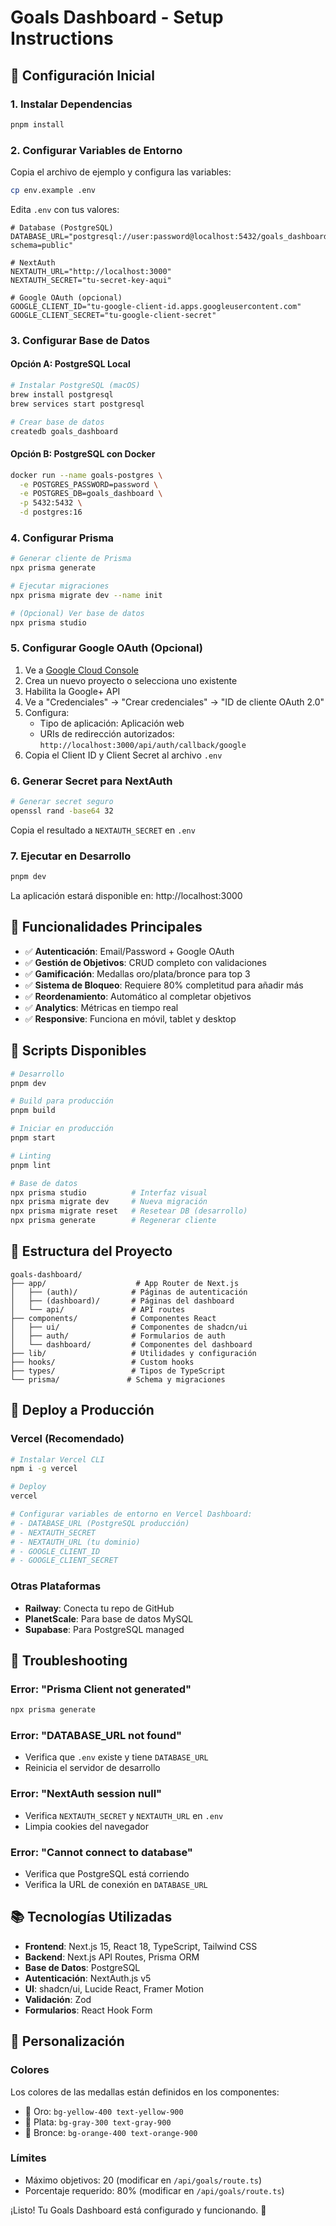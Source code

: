 # Goals Dashboard - Setup Instructions

## 🚀 Configuración Inicial

### 1. Instalar Dependencias
```bash
pnpm install
```

### 2. Configurar Variables de Entorno
Copia el archivo de ejemplo y configura las variables:
```bash
cp env.example .env
```

Edita `.env` con tus valores:
```env
# Database (PostgreSQL)
DATABASE_URL="postgresql://user:password@localhost:5432/goals_dashboard?schema=public"

# NextAuth
NEXTAUTH_URL="http://localhost:3000"
NEXTAUTH_SECRET="tu-secret-key-aqui"

# Google OAuth (opcional)
GOOGLE_CLIENT_ID="tu-google-client-id.apps.googleusercontent.com"
GOOGLE_CLIENT_SECRET="tu-google-client-secret"
```

### 3. Configurar Base de Datos

#### Opción A: PostgreSQL Local
```bash
# Instalar PostgreSQL (macOS)
brew install postgresql
brew services start postgresql

# Crear base de datos
createdb goals_dashboard
```

#### Opción B: PostgreSQL con Docker
```bash
docker run --name goals-postgres \
  -e POSTGRES_PASSWORD=password \
  -e POSTGRES_DB=goals_dashboard \
  -p 5432:5432 \
  -d postgres:16
```

### 4. Configurar Prisma
```bash
# Generar cliente de Prisma
npx prisma generate

# Ejecutar migraciones
npx prisma migrate dev --name init

# (Opcional) Ver base de datos
npx prisma studio
```

### 5. Configurar Google OAuth (Opcional)

1. Ve a [Google Cloud Console](https://console.cloud.google.com)
2. Crea un nuevo proyecto o selecciona uno existente
3. Habilita la Google+ API
4. Ve a "Credenciales" → "Crear credenciales" → "ID de cliente OAuth 2.0"
5. Configura:
   - Tipo de aplicación: Aplicación web
   - URIs de redirección autorizados: `http://localhost:3000/api/auth/callback/google`
6. Copia el Client ID y Client Secret al archivo `.env`

### 6. Generar Secret para NextAuth
```bash
# Generar secret seguro
openssl rand -base64 32
```
Copia el resultado a `NEXTAUTH_SECRET` en `.env`

### 7. Ejecutar en Desarrollo
```bash
pnpm dev
```

La aplicación estará disponible en: http://localhost:3000

## 🎯 Funcionalidades Principales

- ✅ **Autenticación**: Email/Password + Google OAuth
- ✅ **Gestión de Objetivos**: CRUD completo con validaciones
- ✅ **Gamificación**: Medallas oro/plata/bronce para top 3
- ✅ **Sistema de Bloqueo**: Requiere 80% completitud para añadir más
- ✅ **Reordenamiento**: Automático al completar objetivos
- ✅ **Analytics**: Métricas en tiempo real
- ✅ **Responsive**: Funciona en móvil, tablet y desktop

## 🔧 Scripts Disponibles

```bash
# Desarrollo
pnpm dev

# Build para producción
pnpm build

# Iniciar en producción
pnpm start

# Linting
pnpm lint

# Base de datos
npx prisma studio          # Interfaz visual
npx prisma migrate dev     # Nueva migración
npx prisma migrate reset   # Resetear DB (desarrollo)
npx prisma generate        # Regenerar cliente
```

## 📁 Estructura del Proyecto

```
goals-dashboard/
├── app/                    # App Router de Next.js
│   ├── (auth)/            # Páginas de autenticación
│   ├── (dashboard)/       # Páginas del dashboard
│   └── api/               # API routes
├── components/            # Componentes React
│   ├── ui/                # Componentes de shadcn/ui
│   ├── auth/              # Formularios de auth
│   └── dashboard/         # Componentes del dashboard
├── lib/                   # Utilidades y configuración
├── hooks/                 # Custom hooks
├── types/                 # Tipos de TypeScript
└── prisma/               # Schema y migraciones
```

## 🚀 Deploy a Producción

### Vercel (Recomendado)
```bash
# Instalar Vercel CLI
npm i -g vercel

# Deploy
vercel

# Configurar variables de entorno en Vercel Dashboard:
# - DATABASE_URL (PostgreSQL producción)
# - NEXTAUTH_SECRET
# - NEXTAUTH_URL (tu dominio)
# - GOOGLE_CLIENT_ID
# - GOOGLE_CLIENT_SECRET
```

### Otras Plataformas
- **Railway**: Conecta tu repo de GitHub
- **PlanetScale**: Para base de datos MySQL
- **Supabase**: Para PostgreSQL managed

## 🐛 Troubleshooting

### Error: "Prisma Client not generated"
```bash
npx prisma generate
```

### Error: "DATABASE_URL not found"
- Verifica que `.env` existe y tiene `DATABASE_URL`
- Reinicia el servidor de desarrollo

### Error: "NextAuth session null"
- Verifica `NEXTAUTH_SECRET` y `NEXTAUTH_URL` en `.env`
- Limpia cookies del navegador

### Error: "Cannot connect to database"
- Verifica que PostgreSQL está corriendo
- Verifica la URL de conexión en `DATABASE_URL`

## 📚 Tecnologías Utilizadas

- **Frontend**: Next.js 15, React 18, TypeScript, Tailwind CSS
- **Backend**: Next.js API Routes, Prisma ORM
- **Base de Datos**: PostgreSQL
- **Autenticación**: NextAuth.js v5
- **UI**: shadcn/ui, Lucide React, Framer Motion
- **Validación**: Zod
- **Formularios**: React Hook Form

## 🎨 Personalización

### Colores
Los colores de las medallas están definidos en los componentes:
- 🥇 Oro: `bg-yellow-400 text-yellow-900`
- 🥈 Plata: `bg-gray-300 text-gray-900`  
- 🥉 Bronce: `bg-orange-400 text-orange-900`

### Límites
- Máximo objetivos: 20 (modificar en `/api/goals/route.ts`)
- Porcentaje requerido: 80% (modificar en `/api/goals/route.ts`)

¡Listo! Tu Goals Dashboard está configurado y funcionando. 🎉
